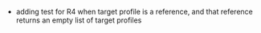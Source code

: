 * adding test for R4 when target profile is a reference, and that reference returns an empty list of target profiles